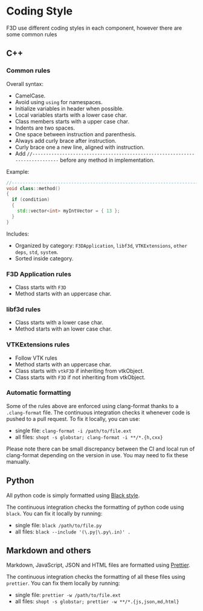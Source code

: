 # Coding Style

F3D use different coding styles in each component, however there are some common rules

## C++

### Common rules

Overall syntax:

- CamelCase.
- Avoid using `using` for namespaces.
- Initialize variables in header when possible.
- Local variables starts with a lower case char.
- Class members starts with a upper case char.
- Indents are two spaces.
- One space between instruction and parenthesis.
- Always add curly brace after instruction.
- Curly brace one a new line, aligned with instruction.
- Add `//----------------------------------------------------------------------------` before any method in implementation.

Example:

```cpp
//----------------------------------------------------------------------------
void class::method()
{
  if (condition)
  {
    std::vector<int> myIntVector = { 13 };
  }
}
```

Includes:

- Organized by category: `F3DApplication`, `libf3d`, `VTKExtensions`, `other deps`, `std`, `system`.
- Sorted inside category.

### F3D Application rules

- Class starts with `F3D`
- Method starts with an uppercase char.

### libf3d rules

- Class starts with a lower case char.
- Method starts with an lower case char.

### VTKExtensions rules

- Follow VTK rules
- Method starts with an uppercase char.
- Class starts with `vtkF3D` if inheriting from vtkObject.
- Class starts with `F3D` if not inheriting from vtkObject.

### Automatic formatting

Some of the rules above are enforced using clang-format thanks to a `.clang-format` file.
The continuous integration checks it whenever code is pushed to a pull request.
To fix it locally, you can use:

- single file: `clang-format -i /path/to/file.ext`
- all files: `shopt -s globstar; clang-format -i **/*.{h,cxx}`

Please note there can be small discrepancy between the CI and local run of clang-format depending
on the version in use. You may need to fix these manually.

## Python

All python code is simply formatted using [Black style](https://black.readthedocs.io/en/stable/the_black_code_style/current_style.html).

The continuous integration checks the formatting of python code using `black`.
You can fix it locally by running:

- single file: `black /path/to/file.py`
- all files: `black --include '(\.py|\.py\.in)' .`

## Markdown and others

Markdown, JavaScript, JSON and HTML files are formatted using [Prettier](https://prettier.io/docs/).

The continuous integration checks the formatting of all these files using `prettier`.
You can fix them locally by running:

- single file: `prettier -w /path/to/file.ext`
- all files: `shopt -s globstar; prettier -w **/*.{js,json,md,html}`
